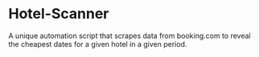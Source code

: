 # Hotel-Scanner
A unique automation script that scrapes data from booking.com to reveal the cheapest dates for a given hotel in a given period. 

